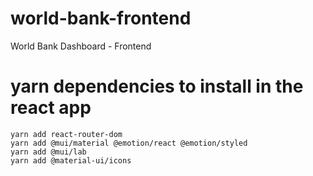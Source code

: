 # world-bank-frontend

World Bank Dashboard - Frontend

# yarn dependencies to install in the react app

```
yarn add react-router-dom
yarn add @mui/material @emotion/react @emotion/styled
yarn add @mui/lab
yarn add @material-ui/icons
```
